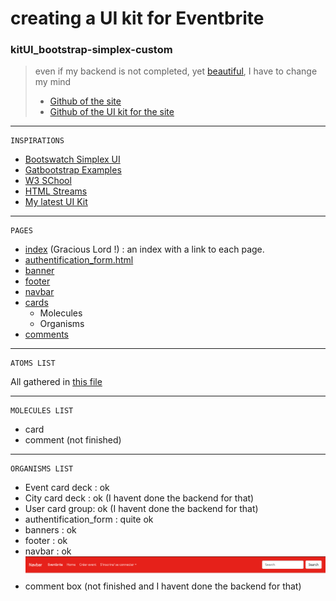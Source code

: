 # creating a UI kit for Eventbrite


### kitUI_bootstrap-simplex-custom
>even if my backend is not completed, yet [beautiful](https://eventbritebytg.herokuapp.com/), I have to change my mind
>* [Github of the site](https://github.com/drguichard/Eventbrite)
>* [Github of the UI kit for the site](https://github.com/drguichard/kitUI_bootstrap-simplex-custom)



---------------------------------------------------------------------------------------------------------------------------------------------------------------------------------------

	INSPIRATIONS
- [Bootswatch Simplex UI](https://bootswatch.com/simplex/ )
- [Gatbootstrap Examples](https://getbootstrap.com/docs/4.0/examples/offcanvas/ )
- [W3 SChool](https://www.w3schools.com/howto/howto_css_cards.asp )
- [HTML Streams](https://htmlstream.com/preview/space-v1.2/html/pages/careers.html)
- [My latest UI Kit](https://github.com/drguichard/kitUI_bootstrap-simplex-custom)


---------------------------------------------------------------------------------------------------------------------------------------------------------------------------------------
	PAGES

* [index](https://github.com/drguichard/kitUI_bootstrap-simplex-custom/blob/master/index.html) (Gracious Lord !) : an index with a link to each page.
* [authentification_form.html](https://github.com/drguichard/kitUI_bootstrap-simplex-custom/blob/master/authentification_form.html) 
* [banner](https://github.com/drguichard/kitUI_bootstrap-simplex-custom/blob/master/banner.html)
* [footer](https://github.com/drguichard/kitUI_bootstrap-simplex-custom/blob/master/footer.html) 
* [navbar](https://github.com/drguichard/kitUI_bootstrap-simplex-custom/blob/master/navbar.html) 
* [cards](https://github.com/drguichard/kitUI_bootstrap-simplex-custom/blob/master/cards.html) 
	* Molecules
	* Organisms
* [comments](https://github.com/drguichard/kitUI_bootstrap-simplex-custom/blob/master/comment.html) 




---------------------------------------------------------------------------------------------------------------------------------------------------------------------------------------
	ATOMS LIST

All gathered in [this file](https://github.com/drguichard/kitUI_bootstrap-simplex-custom/blob/master/css/bootstrap.css)

---------------------------------------------------------------------------------------------------------------------------------------------------------------------------------------
	MOLECULES LIST

* card
* comment (not finished)


---------------------------------------------------------------------------------------------------------------------------------------------------------------------------------------
	ORGANISMS LIST

* Event card deck : ok
* City card deck : ok (I havent done the backend for that)
* User card group: ok (I havent done the backend for that)
* authentification_form : quite ok
* banners : ok
* footer : ok
* navbar : ok
![My navbar](img/navbar8767.png)
* comment box (not finished and I havent done the backend for that)


